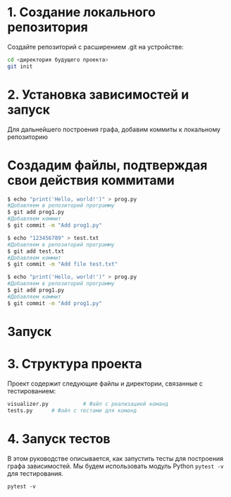 # 1. Создание локального репозитория
Создайте репозиторий с расширением .git на устройстве:

```bash
cd <директория будущего проекта>
git init
```

# 2. Установка зависимостей и запуск
Для дальнейшего построения графа, добавим коммиты к локальному репозиторию
# Создадим файлы, подтверждая свои действия коммитами

```bash
$ echo "print('Hello, world!')" > prog.py
#Добавляем в репозиторий программу
$ git add prog1.py
#Добавляем коммит
$ git commit -m "Add prog1.py"

$ echo "123456789" > test.txt
#Добавляем в репозиторий программу
$ git add test.txt
#Добавляем коммит
$ git commit -m "Add file test.txt"

$ echo "print('Hello, world!')" > prog.py
#Добавляем в репозиторий программу
$ git add prog1.py
#Добавляем коммит
$ git commit -m "Add prog1.py"
```

#  Запуск

# 3. Структура проекта
Проект содержит следующие файлы и директории, связанные с тестированием:

```bash
visualizer.py           # Файл с реализацией команд
tests.py      # Файл с тестами для команд
```

# 4. Запуск тестов
В этом руководстве описывается, как запустить тесты для построения графа зависимостей. Мы будем использовать модуль Python ```pytest -v``` для тестирования.
```
pytest -v
```
